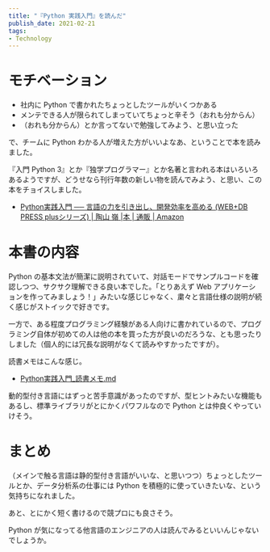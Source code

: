 ```yaml
---
title: "『Python 実践入門』を読んだ"
publish_date: 2021-02-21
tags:
- Technology
---
```


# モチベーション

- 社内に Python で書かれたちょっとしたツールがいくつかある
- メンテできる人が限られてしまっていてちょっと辛そう（おれも分からん）
- （おれも分からん）とか言ってないで勉強してみよう、と思い立った

で、チームに Python わかる人が増えた方がいいよなあ、ということで本を読みました。

『入門 Python
3』とか『独学プログラマー』とか名著と言われる本はいろいろあるようですが、どうせなら刊行年数の新しい物を読んでみよう、と思い、この本をチョイスしました。

- [Python実践入門 ── 言語の力を引き出し、開発効率を高める (WEB+DB PRESS plusシリーズ) | 陶山 嶺 |本 | 通販 | Amazon](https://www.amazon.co.jp/dp/429711111X/)

# 本書の内容

Python
の基本文法が簡潔に説明されていて、対話モードでサンプルコードを確認しつつ、サクサク理解できる良い本でした。「とりあえず
Web
アプリケーションを作ってみましょう！」みたいな感じじゃなく、粛々と言語仕様の説明が続く感じがストイックで好きです。

一方で、ある程度プログラミング経験がある人向けに書かれているので、プログラミング自体が初めての人は他の本を買った方が良いのだろうな、とも思ったりしました（個人的には冗長な説明がなくて読みやすかったですが）。

読書メモはこんな感じ。

- [Python実践入門_読書メモ.md](https://gist.github.com/gushernobindsme/32a47d232f275575bd41c319bc335748)

動的型付き言語にはずっと苦手意識があったのですが、型ヒントみたいな機能もあるし、標準ライブラリがとにかくパワフルなので
Python とは仲良くやっていけそう。

# まとめ

（メインで触る言語は静的型付き言語がいいな、と思いつつ）ちょっとしたツールとか、データ分析系の仕事には
Python を積極的に使っていきたいな、という気持ちになれました。

あと、とにかく短く書けるので競プロにも良さそう。

Python
が気になってる他言語のエンジニアの人は読んでみるといいんじゃないでしょうか。
